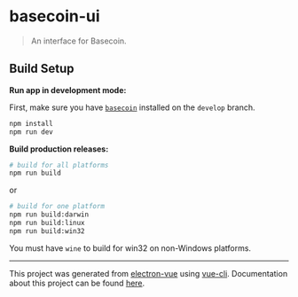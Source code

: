 # basecoin-ui

> An interface for Basecoin.

## Build Setup

**Run app in development mode:**

First, make sure you have [`basecoin`](https://github.com/tendermint/basecoin) installed on the `develop` branch.

```bash
npm install
npm run dev
```

**Build production releases:**

```bash
# build for all platforms
npm run build
```

or

```bash
# build for one platform
npm run build:darwin
npm run build:linux
npm run build:win32
```

You must have `wine` to build for win32 on non-Windows platforms.

---

This project was generated from [electron-vue](https://github.com/SimulatedGREG/electron-vue) using [vue-cli](https://github.com/vuejs/vue-cli). Documentation about this project can be found [here](https://simulatedgreg.gitbooks.io/electron-vue/content/index.html).

